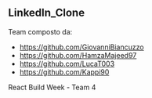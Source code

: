 ## LinkedIn_Clone

Team composto da:
-  https://github.com/GiovanniBiancuzzo
-  https://github.com/HamzaMajeed97
-  https://github.com/LucaT003
-  https://github.com/Kappi90

React Build Week - Team 4
